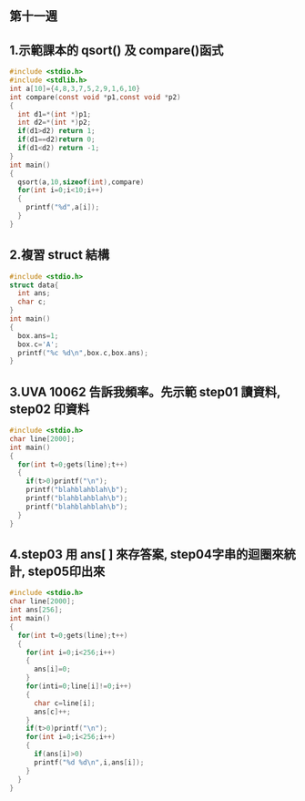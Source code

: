 ## 第十一週
## 1.示範課本的 qsort() 及 compare()函式
```c
#include <stdio.h>
#include <stdlib.h>
int a[10]={4,8,3,7,5,2,9,1,6,10}
int compare(const void *p1,const void *p2)
{
  int d1=*(int *)p1;
  int d2=*(int *)p2;
  if(d1>d2) return 1;
  if(d1==d2)return 0;
  if(d1<d2) return -1;
}
int main()
{
  qsort(a,10,sizeof(int),compare)
  for(int i=0;i<10;i++)
  {
    printf("%d",a[i]);
  }
}
```
## 2.複習 struct 結構
```c
#include <stdio.h>
struct data{
  int ans;
  char c;
}
int main()
{
  box.ans=1;
  box.c='A';
  printf("%c %d\n",box.c,box.ans);
}
```

## 3.UVA 10062 告訴我頻率。先示範 step01 讀資料, step02 印資料
```c
#include <stdio.h>
char line[2000];
int main()
{
  for(int t=0;gets(line);t++)
  {
    if(t>0)printf("\n");
    printf("blahblahblah\b");
    printf("blahblahblah\b");
    printf("blahblahblah\b");
  }
}
```

## 4.step03 用 ans[ ] 來存答案, step04字串的迴圈來統計, step05印出來
```c
#include <stdio.h>
char line[2000];
int ans[256];
int main()
{
  for(int t=0;gets(line);t++)
  {
    for(int i=0;i<256;i++)
    {
      ans[i]=0;
    }
    for(inti=0;line[i]!=0;i++)
    {
      char c=line[i];
      ans[c]++;
    }
    if(t>0)printf("\n");
    for(int i=0;i<256;i++)
    {
      if(ans[i]>0)
      printf("%d %d\n",i,ans[i]);
    }
  }
}
```
